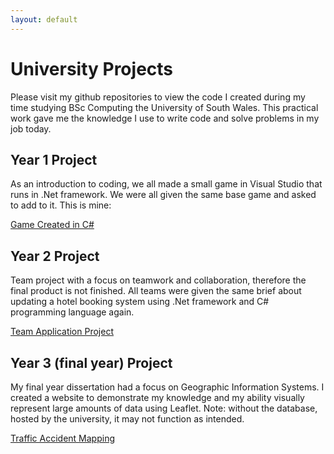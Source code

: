```yaml
---
layout: default
---
```


# University Projects

Please visit my github repositories to view the code I created during my time studying BSc Computing the University of South Wales.  This practical work gave me the knowledge I use to write code and solve problems in my job today.

## Year 1 Project

As an introduction to coding, we all made a small game in Visual Studio that runs in .Net framework.  We were all given the same base game and asked to add to it.  This is mine:

[Game Created in C#](https://github.com/SeaShell92/Year1GameProject)

## Year 2 Project

Team project with a focus on teamwork and collaboration, therefore the final product is not finished.  All teams were given the same brief about updating a hotel booking system using .Net framework and C# programming language again.

[Team Application Project](https://github.com/SeaShell92/team-application-project)

## Year 3 (final year) Project

My final year dissertation had a focus on Geographic Information Systems.  I created a website to demonstrate my knowledge and my ability visually represent large amounts of data using Leaflet.  Note: without the database, hosted by the university, it may not function as intended.

[Traffic Accident Mapping](https://github.com/SeaShell92/IndividualProject2023)

